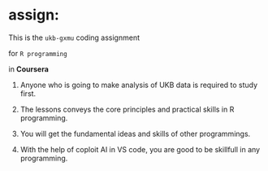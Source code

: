 # assign:

This is the `ukb-gxmu` coding assignment 

for `R programming` 

in **Coursera**


1. Anyone who is going to make analysis of UKB data is required to study first.

2. The lessons conveys the core principles and practical skills in R programming.

3. You will get the fundamental ideas and skills of other programmings.

4. With the help of coploit AI in VS code, you are good to be skillfull in any programming.

